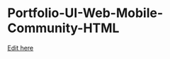 # Portfolio-UI-Web-Mobile-Community-HTML

[Edit here](https://rathesa.dev/~/gh/rathesa/rathesa.github.io)
